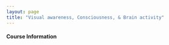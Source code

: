 ```yaml
---
layout: page
title: "Visual awareness, Consciousness, & Brain activity"
---
```


#### Course Information
